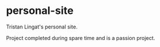# personal-site

Tristan Lingat's personal site.

Project completed during spare time and is a passion project.

